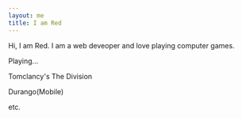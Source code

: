 ```yaml
---
layout: me
title: I am Red
---
```


Hi, I am Red. I am a web deveoper and love playing computer games.

Playing...

Tomclancy's The Division

Durango(Mobile)

etc.